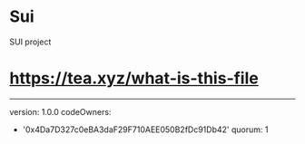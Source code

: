 # Sui
SUI project
# https://tea.xyz/what-is-this-file
---
version: 1.0.0
codeOwners:
  - '0x4Da7D327c0eBA3daF29F710AEE050B2fDc91Db42'
quorum: 1
